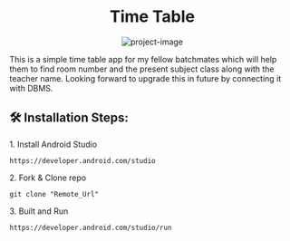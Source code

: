<h1 align="center" id="title">Time Table</h1>

<p align="center"><img src="https://upload.wikimedia.org/wikipedia/en/e/e3/Narula_Institute_of_Technology_logo.png" alt="project-image"></p>

<p id="description">This is a simple time table app for my fellow batchmates which will help them to find room number and the present subject class along with the teacher name. Looking forward to upgrade this in future by connecting it with DBMS.</p>

<h2>🛠️ Installation Steps:</h2>

<p>1. Install Android Studio</p>

```
https://developer.android.com/studio
```

<p>2. Fork &amp; Clone repo</p>

```
git clone "Remote_Url"
```

<p>3. Built and Run</p>

```
https://developer.android.com/studio/run
```
